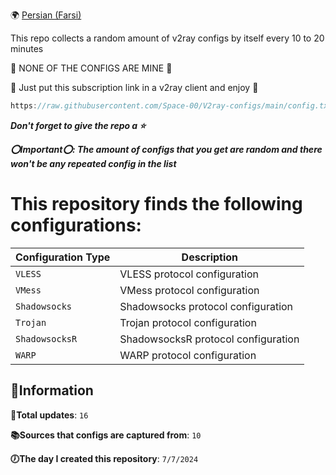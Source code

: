🌍 [Persian (Farsi)](https://github.com/Space-00/V2ray-configs/blob/main/README_PER.md)

This repo collects a random amount of v2ray configs by itself every 10 to 20 minutes 

🚫 NONE OF THE CONFIGS ARE MINE 🚫

💙 Just put this subscription link in a v2ray client and enjoy 💙

```javascript
https://raw.githubusercontent.com/Space-00/V2ray-configs/main/config.txt
```

***Don't forget to give the repo a ⭐***

***⭕Important⭕: The amount of configs that you get are random and there won't be any repeated config in the list***


# This repository finds the following configurations:

| Configuration Type | Description                            |
|--------------------|----------------------------------------|
| `VLESS`            | VLESS protocol configuration           |
| `VMess`            | VMess protocol configuration           |
| `Shadowsocks`      | Shadowsocks protocol configuration     |
| `Trojan`           | Trojan protocol configuration          |
| `ShadowsocksR`     | ShadowsocksR protocol configuration    |
| `WARP`             | WARP protocol configuration            |



**🔵Information**
--------------------

**📝Total updates**: `16`

**📚Sources that configs are captured from**: `10`

**🕖The day I created this repository**: `7/7/2024`
